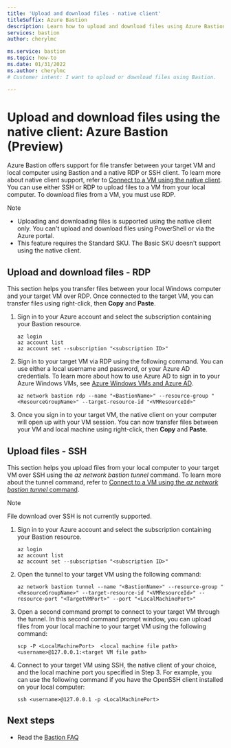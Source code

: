 ```yaml
---
title: 'Upload and download files - native client'
titleSuffix: Azure Bastion
description: Learn how to upload and download files using Azure Bastion and a native client.
services: bastion
author: cherylmc

ms.service: bastion
ms.topic: how-to
ms.date: 01/31/2022
ms.author: cherylmc
# Customer intent: I want to upload or download files using Bastion.

---
```


# Upload and download files using the native client: Azure Bastion (Preview)

Azure Bastion offers support for file transfer between your target VM and local computer using Bastion and a native RDP or SSH client. To learn more about native client support, refer to [Connect to a VM using the native client](connect-native-client-windows.md). You can use either SSH or RDP to upload files to a VM from your local computer. To download files from a VM, you must use RDP.

> [!NOTE]
> * Uploading and downloading files is supported using the native client only. You can't upload and download files using PowerShell or via the Azure portal.
> * This feature requires the Standard SKU. The Basic SKU doesn't support using the native client.
>

## Upload and download files - RDP

This section helps you transfer files between your local Windows computer and your target VM over RDP. Once connected to the target VM, you can transfer files using right-click, then **Copy** and **Paste**.

1. Sign in to your Azure account and select the subscription containing your Bastion resource.

    ```azurecli-interactive
    az login
    az account list
    az account set --subscription "<subscription ID>"
    ```

1. Sign in to your target VM via RDP using the following command. You can use either a local username and password, or your Azure AD credentials. To learn more about how to use Azure AD to sign in to your Azure Windows VMs, see [Azure Windows VMs and Azure AD](../active-directory/devices/howto-vm-sign-in-azure-ad-windows.md).

    ```azurecli-interactive
    az network bastion rdp --name "<BastionName>" --resource-group "<ResourceGroupName>" --target-resource-id "<VMResourceId>"
    ```

1. Once you sign in to your target VM, the native client on your computer will open up with your VM session. You can now transfer files between your VM and local machine using right-click, then **Copy** and **Paste**.

## Upload files - SSH

This section helps you upload files from your local computer to your target VM over SSH using the *az network bastion tunnel* command. To learn more about the tunnel command, refer to [Connect to a VM using the *az network bastion tunnel* command](connect-native-client-windows.md#connect-tunnel).

> [!NOTE]
> File download over SSH is not currently supported.
>

1. Sign in to your Azure account and select the subscription containing your Bastion resource.

    ```azurecli-interactive
    az login
    az account list
    az account set --subscription "<subscription ID>"
    ```

1. Open the tunnel to your target VM using the following command:

    ```azurecli-interactive
   az network bastion tunnel --name "<BastionName>" --resource-group "<ResourceGroupName>" --target-resource-id "<VMResourceId>" --resource-port "<TargetVMPort>" --port "<LocalMachinePort>"
    ```

1. Open a second command prompt to connect to your target VM through the tunnel. In this second command prompt window, you can upload files from your local machine to your target VM using the following command:

    ```azurecli-interactive
    scp -P <LocalMachinePort>  <local machine file path>  <username>@127.0.0.1:<target VM file path>
    ```

1. Connect to your target VM using SSH, the native client of your choice, and the local machine port you specified in Step 3. For example, you can use the following command if you have the OpenSSH client installed on your local computer:

    ```azurecli-interactive
    ssh <username>@127.0.0.1 -p <LocalMachinePort>
    ```

## Next steps

- Read the [Bastion FAQ](bastion-faq.md) 
